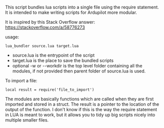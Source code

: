 This script bundles lua scripts into a single file using the require statement. It is intended to make writing scripts for Ardupilot more modular.

It is inspired by this Stack Overflow answer: https://stackoverflow.com/a/58776273

usage: 

`lua_bundler source.lua target.lua`
- source.lua is the entrypoint of the script
- target.lua is the place to save the bundled scripts
- optional -w or --workdir is the top level folder containing all the modules, if not provided then parent folder of source.lua is used.


To import a file:

`local result = require('file_to_import')`


The modules are basically functions which are called when they are first imported and stored in a struct. The result is a pointer to the location of the output of the function. I don't know if this is the way the require statement in LUA is meant to work, but it allows you to tidy up big scripts nicely into multiple smaller files.